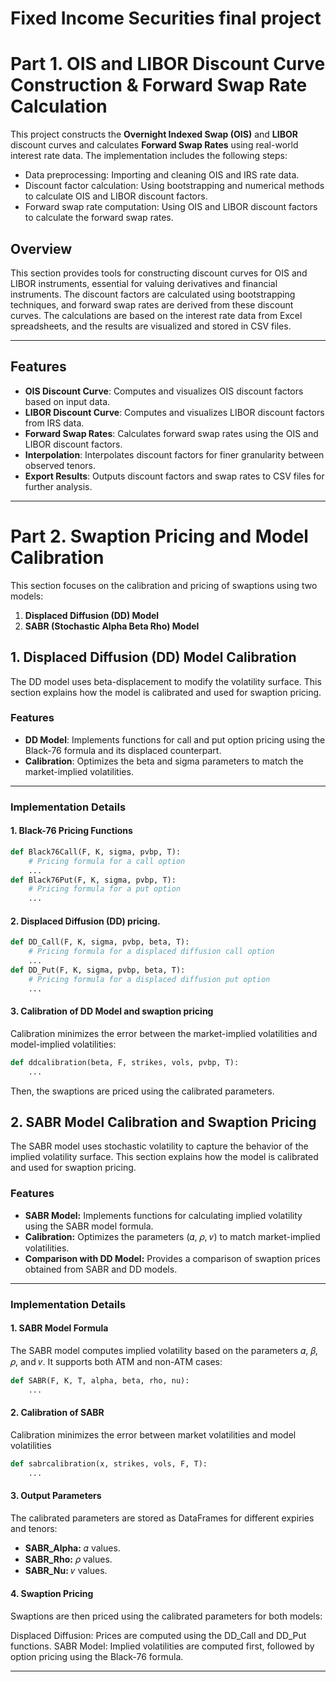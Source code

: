 # Fixed Income Securities final project

# Part 1. OIS and LIBOR Discount Curve Construction & Forward Swap Rate Calculation

This project constructs the **Overnight Indexed Swap (OIS)** and **LIBOR** discount curves and calculates **Forward Swap Rates** using real-world interest rate data. The implementation includes the following steps:

- Data preprocessing: Importing and cleaning OIS and IRS rate data.
- Discount factor calculation: Using bootstrapping and numerical methods to calculate OIS and LIBOR discount factors.
- Forward swap rate computation: Using OIS and LIBOR discount factors to calculate the forward swap rates.

## Overview

This section provides tools for constructing discount curves for OIS and LIBOR instruments, essential for valuing derivatives and financial instruments. The discount factors are calculated using bootstrapping techniques, and forward swap rates are derived from these discount curves. The calculations are based on the interest rate data from Excel spreadsheets, and the results are visualized and stored in CSV files.

---

## Features

- **OIS Discount Curve**: Computes and visualizes OIS discount factors based on input data.
- **LIBOR Discount Curve**: Computes and visualizes LIBOR discount factors from IRS data.
- **Forward Swap Rates**: Calculates forward swap rates using the OIS and LIBOR discount factors.
- **Interpolation**: Interpolates discount factors for finer granularity between observed tenors.
- **Export Results**: Outputs discount factors and swap rates to CSV files for further analysis.

---

# Part 2. Swaption Pricing and Model Calibration

This section focuses on the calibration and pricing of swaptions using two models:
1. **Displaced Diffusion (DD) Model**
2. **SABR (Stochastic Alpha Beta Rho) Model**

## 1. Displaced Diffusion (DD) Model Calibration

The DD model uses beta-displacement to modify the volatility surface. This section explains how the model is calibrated and used for swaption pricing.

### Features
- **DD Model**: Implements functions for call and put option pricing using the Black-76 formula and its displaced counterpart.
- **Calibration**: Optimizes the beta and sigma parameters to match the market-implied volatilities.

---

### Implementation Details

#### 1. Black-76 Pricing Functions
```python
def Black76Call(F, K, sigma, pvbp, T):
    # Pricing formula for a call option
    ...
def Black76Put(F, K, sigma, pvbp, T):
    # Pricing formula for a put option
    ...
```
#### 2. Displaced Diffusion (DD) pricing.

```python
def DD_Call(F, K, sigma, pvbp, beta, T):
    # Pricing formula for a displaced diffusion call option
    ...
def DD_Put(F, K, sigma, pvbp, beta, T):
    # Pricing formula for a displaced diffusion put option
    ...
```
#### 3. Calibration of DD Model and swaption pricing
Calibration minimizes the error between the market-implied volatilities and model-implied volatilities:

```python
def ddcalibration(beta, F, strikes, vols, pvbp, T):
    ...
```
Then, the swaptions are priced using the calibrated parameters.

## 2. SABR Model Calibration and Swaption Pricing

The SABR model uses stochastic volatility to capture the behavior of the implied volatility surface. This section explains how the model is calibrated and used for swaption pricing.

### Features
- **SABR Model:** Implements functions for calculating implied volatility using the SABR model formula.
- **Calibration:** Optimizes the parameters (𝛼, 𝜌, 𝜈) to match market-implied volatilities.
- **Comparison with DD Model:** Provides a comparison of swaption prices obtained from SABR and DD models.

---

### Implementation Details

#### 1. SABR Model Formula

The SABR model computes implied volatility based on the parameters 𝛼, 𝛽, 𝜌, and 𝜈. It supports both ATM and non-ATM cases:

```python
def SABR(F, K, T, alpha, beta, rho, nu):
    ...
```
#### 2. Calibration of SABR

Calibration minimizes the error between market volatilities and model volatilities

```python
def sabrcalibration(x, strikes, vols, F, T):
    ...
```

#### 3. Output Parameters

The calibrated parameters are stored as DataFrames for different expiries and tenors:

- **SABR_Alpha:** 𝛼 values.
- **SABR_Rho:** 𝜌 values.
- **SABR_Nu:** 𝜈 values.

#### 4. Swaption Pricing
Swaptions are then priced using the calibrated parameters for both models:

Displaced Diffusion: Prices are computed using the DD_Call and DD_Put functions.
SABR Model: Implied volatilities are computed first, followed by option pricing using the Black-76 formula.


---

